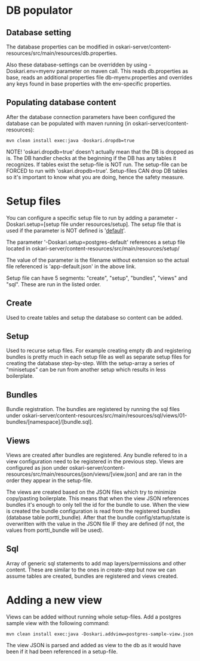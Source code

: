 # DB populator

## Database setting

The database properties can be modified in oskari-server/content-resources/src/main/resources/db.properties.

Also these database-settings can be overridden by using -Doskari.env=myenv parameter on maven call.
This reads db.properties as base, reads an additional properties file db-myenv.properties and overrides any keys found in base properties with the env-specific properties.

## Populating database content

After the database connection parameters have been configured the database can be populated with maven running (in oskari-server/content-resources):

    mvn clean install exec:java -Doskari.dropdb=true

NOTE! 'oskari.dropdb=true' doesn't actually mean that the DB is dropped as is. The DB handler checks at the beginning if the DB has any tables it recognizes.
If tables exist the setup-file is NOT run. The setup-file can be FORCED to run with 'oskari.dropdb=true'. Setup-files CAN drop DB tables so it's important to know what you are doing,
hence the  safety measure.

# Setup files

You can configure a specific setup file to run by adding a parameter -Doskari.setup=[setup file under resources/setup].
The setup file that is used if the parameter is NOT defined is '[default](src/main/resources/setup/app-default.json)'.

The parameter '-Doskari.setup=postgres-default' references a setup file located in oskari-server/content-resources/src/main/resources/setup/

The value of the parameter is the filename without extension so the actual file referenced is 'app-default.json' in the above link.

Setup file can have 5 segments: "create", "setup", "bundles", "views" and "sql". These are run in the listed order.

## Create

Used to create tables and setup the database so content can be added.

## Setup

Used to recurse setup files. For example creating empty db and registering bundles is pretty much in each setup file as well as
separate setup files for creating the database step-by-step. With the setup-array a series of "minisetups" can be run from another setup which results in less boilerplate.

## Bundles

Bundle registration. The bundles are registered by running the sql files under oskari-server/content-resources/src/main/resources/sql/views/01-bundles/[namespace]/[bundle.sql].

## Views

Views are created after bundles are registered. Any bundle refered to in a view configuration need to be registered in the previous step.
Views are configured as json under oskari-server/content-resources/src/main/resources/json/views/[view.json] and are ran in the order they appear in the setup-file.

The views are created based on the JSON files which try to minimize copy/pasting boilerplate.
This means that when the view JSON references bundles it's enough to only tell the id for the bundle to use.
When the view is created the bundle configuration is read from the registered bundles (database table portti_bundle).
After that the bundle config/startup/state is overwritten with the value in the JSON file IF they are defined (if not, the values from portti_bundle will be used).

## Sql

Array of generic sql statements to add map layers/permissions and other content.
These are similar to the ones in create-step but now we can assume tables are created, bundles are registered and views created.

# Adding a new view

Views can be added without running whole setup-files. Add a postgres sample view with the following command:

    mvn clean install exec:java -Doskari.addview=postgres-sample-view.json

The view JSON is parsed and added as view to the db as it would have been if it had been referenced in a setup-file.
